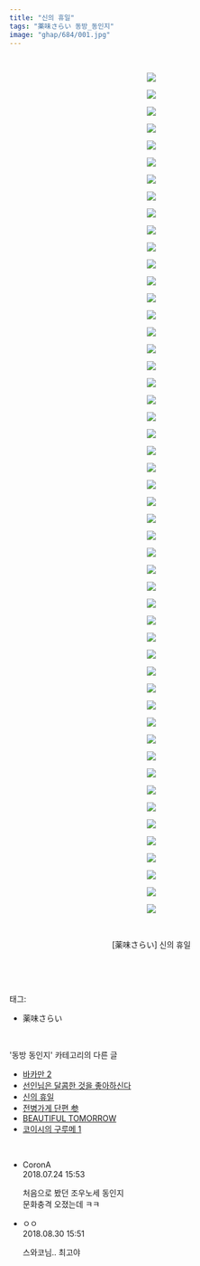 ```yaml
---
title: "신의 휴일"
tags: "薬味さらい 동방_동인지"
image: "ghap/684/001.jpg"
---
```

<div class="article">
<p style="text-align: center; clear: none; float: none;"><br/></p>
<p></p>
<p style="text-align: center; clear: none; float: none;"><img src="{{ site.nasurl }}/ghap/684/001.jpg"/></p>
<p style="text-align: center; clear: none; float: none;"><img src="{{ site.nasurl }}/ghap/684/002.jpg"/></p>
<p style="text-align: center; clear: none; float: none;"><img src="{{ site.nasurl }}/ghap/684/003.jpg"/></p>
<p style="text-align: center; clear: none; float: none;"><img src="{{ site.nasurl }}/ghap/684/004.jpg"/></p>
<p style="text-align: center; clear: none; float: none;"><img src="{{ site.nasurl }}/ghap/684/005.jpg"/></p>
<p style="text-align: center; clear: none; float: none;"><img src="{{ site.nasurl }}/ghap/684/006.jpg"/></p>
<p style="text-align: center; clear: none; float: none;"><img src="{{ site.nasurl }}/ghap/684/007.jpg"/></p>
<p style="text-align: center; clear: none; float: none;"><img src="{{ site.nasurl }}/ghap/684/008.jpg"/></p>
<p style="text-align: center; clear: none; float: none;"><img src="{{ site.nasurl }}/ghap/684/009.jpg"/></p>
<p style="text-align: center; clear: none; float: none;"><img src="{{ site.nasurl }}/ghap/684/010.jpg"/></p>
<p style="text-align: center; clear: none; float: none;"><img src="{{ site.nasurl }}/ghap/684/011.jpg"/></p>
<p style="text-align: center; clear: none; float: none;"><img src="{{ site.nasurl }}/ghap/684/012.jpg"/></p>
<p style="text-align: center; clear: none; float: none;"><img src="{{ site.nasurl }}/ghap/684/013.jpg"/></p>
<p style="text-align: center; clear: none; float: none;"><img src="{{ site.nasurl }}/ghap/684/014.jpg"/></p>
<p style="text-align: center; clear: none; float: none;"><img src="{{ site.nasurl }}/ghap/684/015.jpg"/></p>
<p style="text-align: center; clear: none; float: none;"><img src="{{ site.nasurl }}/ghap/684/016.jpg"/></p>
<p style="text-align: center; clear: none; float: none;"><img src="{{ site.nasurl }}/ghap/684/017.jpg"/></p>
<p style="text-align: center; clear: none; float: none;"><img src="{{ site.nasurl }}/ghap/684/018.jpg"/></p>
<p style="text-align: center; clear: none; float: none;"><img src="{{ site.nasurl }}/ghap/684/019.jpg"/></p>
<p style="text-align: center; clear: none; float: none;"><img src="{{ site.nasurl }}/ghap/684/020.jpg"/></p>
<p style="text-align: center; clear: none; float: none;"><img src="{{ site.nasurl }}/ghap/684/021.jpg"/></p>
<p style="text-align: center; clear: none; float: none;"><img src="{{ site.nasurl }}/ghap/684/022.jpg"/></p>
<p style="text-align: center; clear: none; float: none;"><img src="{{ site.nasurl }}/ghap/684/023.jpg"/></p>
<p style="text-align: center; clear: none; float: none;"><img src="{{ site.nasurl }}/ghap/684/024.jpg"/></p>
<p style="text-align: center; clear: none; float: none;"><img src="{{ site.nasurl }}/ghap/684/025.jpg"/></p>
<p style="text-align: center; clear: none; float: none;"><img src="{{ site.nasurl }}/ghap/684/026.jpg"/></p>
<p style="text-align: center; clear: none; float: none;"><img src="{{ site.nasurl }}/ghap/684/027.jpg"/></p>
<p style="text-align: center; clear: none; float: none;"><img src="{{ site.nasurl }}/ghap/684/028.jpg"/></p>
<p style="text-align: center; clear: none; float: none;"><img src="{{ site.nasurl }}/ghap/684/029.jpg"/></p>
<p style="text-align: center; clear: none; float: none;"><img src="{{ site.nasurl }}/ghap/684/030.jpg"/></p>
<p style="text-align: center; clear: none; float: none;"><img src="{{ site.nasurl }}/ghap/684/031.jpg"/></p>
<p style="text-align: center; clear: none; float: none;"><img src="{{ site.nasurl }}/ghap/684/032.jpg"/></p>
<p style="text-align: center; clear: none; float: none;"><img src="{{ site.nasurl }}/ghap/684/033.jpg"/></p>
<p style="text-align: center; clear: none; float: none;"><img src="{{ site.nasurl }}/ghap/684/034.jpg"/></p>
<p style="text-align: center; clear: none; float: none;"><img src="{{ site.nasurl }}/ghap/684/035.jpg"/></p>
<p style="text-align: center; clear: none; float: none;"><img src="{{ site.nasurl }}/ghap/684/036.jpg"/></p>
<p style="text-align: center; clear: none; float: none;"><img src="{{ site.nasurl }}/ghap/684/037.jpg"/></p>
<p style="text-align: center; clear: none; float: none;"><img src="{{ site.nasurl }}/ghap/684/038.jpg"/></p>
<p style="text-align: center; clear: none; float: none;"><img src="{{ site.nasurl }}/ghap/684/039.jpg"/></p>
<p style="text-align: center; clear: none; float: none;"><img src="{{ site.nasurl }}/ghap/684/040.jpg"/></p>
<p style="text-align: center; clear: none; float: none;"><img src="{{ site.nasurl }}/ghap/684/041.jpg"/></p>
<p style="text-align: center; clear: none; float: none;"><img src="{{ site.nasurl }}/ghap/684/042.jpg"/></p>
<p style="text-align: center; clear: none; float: none;"><img src="{{ site.nasurl }}/ghap/684/043.jpg"/></p>
<p style="text-align: center; clear: none; float: none;"><img src="{{ site.nasurl }}/ghap/684/044.jpg"/></p>
<p style="text-align: center; clear: none; float: none;"><img src="{{ site.nasurl }}/ghap/684/045.jpg"/></p>
<p style="text-align: center; clear: none; float: none;"><img src="{{ site.nasurl }}/ghap/684/046.jpg"/></p>
<p style="text-align: center; clear: none; float: none;"><img src="{{ site.nasurl }}/ghap/684/047.jpg"/></p>
<p style="text-align: center; clear: none; float: none;"><img src="{{ site.nasurl }}/ghap/684/048.jpg"/></p>
<p style="text-align: center; clear: none; float: none;"><img src="{{ site.nasurl }}/ghap/684/049.jpg"/></p>
<p style="text-align: center; clear: none; float: none;"><img src="{{ site.nasurl }}/ghap/684/050.jpg"/></p>
<p style="text-align: center; clear: none; float: none;"><br/></p>
<p style="text-align: center; clear: none; float: none;">[薬味さらい] 신의 휴일</p>
<p><br/></p>
</div><br/>
<div class="tagTrail">
<p>태그: </p>
<ul>
<li>薬味さらい</li>
</ul>
</div><br/>
<div class="another">
<p>'동방 동인지' 카테고리의 다른 글</p>
<ul>
<li><a href="/2016-07-05-ghap_686">바카만 2</a></li>
<li><a href="/2016-07-05-ghap_685">선인님은 달콤한 것을 좋아하신다</a></li>
<li><a href="/2016-07-05-ghap_684">신의 휴일</a></li>
<li><a href="/2016-07-05-ghap_683">전병가게 단편 参</a></li>
<li><a href="/2016-07-05-ghap_682">BEAUTIFUL TOMORROW</a></li>
<li><a href="/2016-07-05-ghap_680">코이시의 구루메 1</a></li>
</ul>
</div><br/>
<div class="cb_module cb_fluid">
<div class="cb_wrt cb_profile">
<div class="comment">
<ul>
<li class="cb_thumb_off" id="comment15292911">
<div class="cb_comment_area">
<div class="cb_info_area">
<div class="cb_section">
<span class="cb_nick_name">CoronA</span>
</div>
<div class="cb_section">
<span class="cb_date">2018.07.24 15:53 </span>
</div>
</div>
<div class="cb_dsc_comment">
<p class="cb_dsc">
											처음으로 봤던 조우노세 동인지<br/>
문화충격 오졌는데 ㅋㅋ
										</p>
</div>
</div></li>
<li class="cb_thumb_off" id="comment15321498">
<div class="cb_comment_area">
<div class="cb_info_area">
<div class="cb_section">
<span class="cb_nick_name">ㅇㅇ</span>
</div>
<div class="cb_section">
<span class="cb_date">2018.08.30 15:51 </span>
</div>
</div>
<div class="cb_dsc_comment">
<p class="cb_dsc">
											스와코님.. 최고야
										</p>
</div>
</div></li>
</ul>
</div>
</div><!-- commentList close -->
</div><br/>
